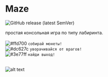 # Maze
![GitHub release (latest SemVer)](https://img.shields.io/github/v/release/sunmeat/maze)<br />
<!-- https://shields.io/category/version -->

простая консольная игра по типу лабиринта.<br /><br />
![#ffd700](https://via.placeholder.com/15/ffd700/ffd700?text=+) `собирай монеты!`<br />
![#dc627c](https://via.placeholder.com/15/dc627c/dc627c?text=+) `уворачивайся от врагов!`<br />
![#3e77ff](https://via.placeholder.com/15/3e77ff/3e77ff?text=+) `найди выход!`<br /><br />

![alt text](https://github.com/sunmeat/maze/blob/master/photo_2021-09-18_21-04-13.jpg?raw=true)
